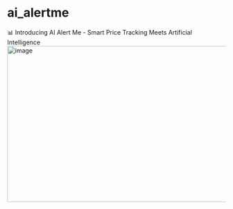 # ai_alertme
 📊 Introducing AI Alert Me - Smart Price Tracking Meets Artificial Intelligence
<img width="644" height="361" alt="image" src="https://github.com/user-attachments/assets/5e1df12b-c44a-400e-8f3f-b2ca535642f1" />
